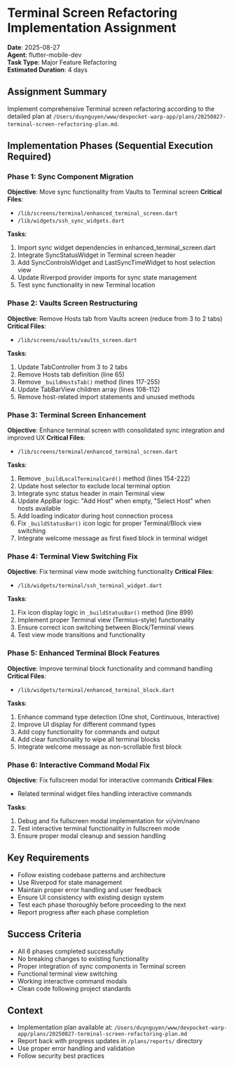 # Terminal Screen Refactoring Implementation Assignment

**Date**: 2025-08-27  
**Agent**: flutter-mobile-dev  
**Task Type**: Major Feature Refactoring  
**Estimated Duration**: 4 days

## Assignment Summary
Implement comprehensive Terminal screen refactoring according to the detailed plan at `/Users/duynguyen/www/devpocket-warp-app/plans/20250827-terminal-screen-refactoring-plan.md`.

## Implementation Phases (Sequential Execution Required)

### Phase 1: Sync Component Migration
**Objective**: Move sync functionality from Vaults to Terminal screen
**Critical Files**: 
- `/lib/screens/terminal/enhanced_terminal_screen.dart`
- `/lib/widgets/ssh_sync_widgets.dart`

**Tasks**:
1. Import sync widget dependencies in enhanced_terminal_screen.dart
2. Integrate SyncStatusWidget in Terminal screen header
3. Add SyncControlsWidget and LastSyncTimeWidget to host selection view
4. Update Riverpod provider imports for sync state management
5. Test sync functionality in new Terminal location

### Phase 2: Vaults Screen Restructuring
**Objective**: Remove Hosts tab from Vaults screen (reduce from 3 to 2 tabs)
**Critical Files**:
- `/lib/screens/vaults/vaults_screen.dart`

**Tasks**:
1. Update TabController from 3 to 2 tabs
2. Remove Hosts tab definition (line 65)
3. Remove `_buildHostsTab()` method (lines 117-255)
4. Update TabBarView children array (lines 108-112)
5. Remove host-related import statements and unused methods

### Phase 3: Terminal Screen Enhancement
**Objective**: Enhance terminal screen with consolidated sync integration and improved UX
**Critical Files**:
- `/lib/screens/terminal/enhanced_terminal_screen.dart`

**Tasks**:
1. Remove `_buildLocalTerminalCard()` method (lines 154-222)
2. Update host selector to exclude local terminal option
3. Integrate sync status header in main Terminal view
4. Update AppBar logic: "Add Host" when empty, "Select Host" when hosts available
5. Add loading indicator during host connection process
6. Fix `_buildStatusBar()` icon logic for proper Terminal/Block view switching
7. Integrate welcome message as first fixed block in terminal widget

### Phase 4: Terminal View Switching Fix
**Objective**: Fix terminal view mode switching functionality
**Critical Files**:
- `/lib/widgets/terminal/ssh_terminal_widget.dart`

**Tasks**:
1. Fix icon display logic in `_buildStatusBar()` method (line 899)
2. Implement proper Terminal view (Termius-style) functionality
3. Ensure correct icon switching between Block/Terminal views
4. Test view mode transitions and functionality

### Phase 5: Enhanced Terminal Block Features
**Objective**: Improve terminal block functionality and command handling
**Critical Files**:
- `/lib/widgets/terminal/enhanced_terminal_block.dart`

**Tasks**:
1. Enhance command type detection (One shot, Continuous, Interactive)
2. Improve UI display for different command types
3. Add copy functionality for commands and output
4. Add clear functionality to wipe all terminal blocks
5. Integrate welcome message as non-scrollable first block

### Phase 6: Interactive Command Modal Fix
**Objective**: Fix fullscreen modal for interactive commands
**Critical Files**:
- Related terminal widget files handling interactive commands

**Tasks**:
1. Debug and fix fullscreen modal implementation for vi/vim/nano
2. Test interactive terminal functionality in fullscreen mode
3. Ensure proper modal cleanup and session handling

## Key Requirements
- Follow existing codebase patterns and architecture
- Use Riverpod for state management
- Maintain proper error handling and user feedback
- Ensure UI consistency with existing design system
- Test each phase thoroughly before proceeding to the next
- Report progress after each phase completion

## Success Criteria
- All 6 phases completed successfully
- No breaking changes to existing functionality
- Proper integration of sync components in Terminal screen
- Functional terminal view switching
- Working interactive command modals
- Clean code following project standards

## Context
- Implementation plan available at: `/Users/duynguyen/www/devpocket-warp-app/plans/20250827-terminal-screen-refactoring-plan.md`
- Report back with progress updates in `/plans/reports/` directory
- Use proper error handling and validation
- Follow security best practices
